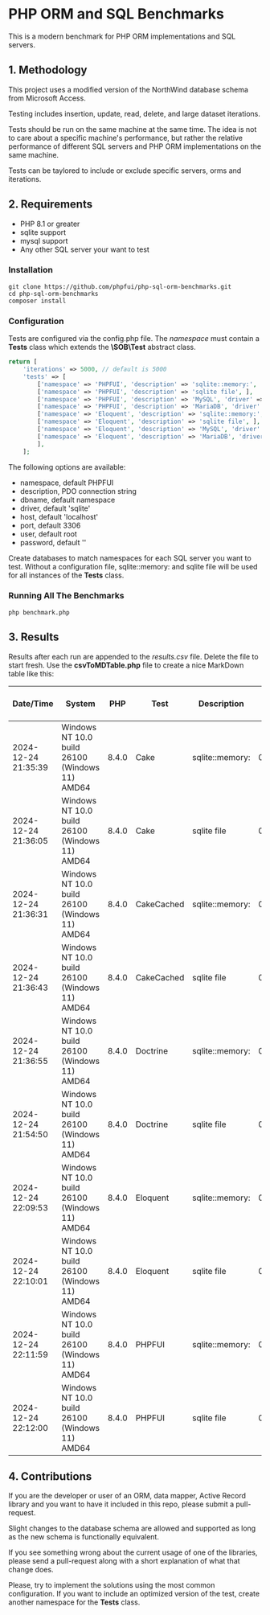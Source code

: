# PHP ORM and SQL Benchmarks
This is a modern benchmark for PHP ORM implementations and SQL servers.

## 1. Methodology
This project uses a modified version of the NorthWind database schema from Microsoft Access.

Testing includes insertion, update, read, delete, and large dataset iterations.

Tests should be run on the same machine at the same time. The idea is not to care about a specific machine's performance, but rather the relative performance of different SQL servers and PHP ORM implementations on the same machine.

Tests can be taylored to include or exclude specific servers, orms and iterations.

## 2. Requirements
* PHP 8.1 or greater
* sqlite support
* mysql support
* Any other SQL server your want to test

### Installation
```
git clone https://github.com/phpfui/php-sql-orm-benchmarks.git
cd php-sql-orm-benchmarks
composer install
```

### Configuration
Tests are configured via the config.php file.  The *namespace* must contain a **Tests** class which extends the **\SOB\Test** abstract class.

```php
return [
	'iterations' => 5000, // default is 5000
	'tests' => [
		['namespace' => 'PHPFUI', 'description' => 'sqlite::memory:', 'dbname' => ':memory:'],
		['namespace' => 'PHPFUI', 'description' => 'sqlite file', ],
		['namespace' => 'PHPFUI', 'description' => 'MySQL', 'driver' => 'mysql', ],
		['namespace' => 'PHPFUI', 'description' => 'MariaDB', 'driver' => 'mysql', 'port' => 3307,],
		['namespace' => 'Eloquent', 'description' => 'sqlite::memory:', 'dbname' => ':memory:'],
		['namespace' => 'Eloquent', 'description' => 'sqlite file', ],
		['namespace' => 'Eloquent', 'description' => 'MySQL', 'driver' => 'mysql', ],
		['namespace' => 'Eloquent', 'description' => 'MariaDB', 'driver' => 'mysql', 'port' => 3307,],
		],
	];
```

The following options are available:
* namespace, default PHPFUI
* description, PDO connection string
* dbname, default namespace
* driver, default 'sqlite'
* host, default 'localhost'
* port, default 3306
* user, default root
* password, default ''

Create databases to match namespaces for each SQL server you want to test. Without a configuration file, sqlite::memory: and sqlite file will be used for all instances of the **Tests** class.

### Running All The Benchmarks
```
php benchmark.php
```

## 3. Results
Results after each run are appended to the *results.csv* file. Delete the file to start fresh.  Use the **csvToMDTable.php** file to create a nice MarkDown table like this:

|Date/Time          |System                                        |PHP  |Test      |Description    |Init Time|Init Memory|Insert Time|Insert Memory|Read Time|Read Memory|Update Time|Update Memory|Update Test Time|Update Test Memory|Random Read Time|Random Read Memory|Delete Time|Delete Memory|Total Runtime Time|Total Runtime Memory|
|-------------------|----------------------------------------------|-----|----------|---------------|---------|-----------|-----------|-------------|---------|-----------|-----------|-------------|----------------|------------------|----------------|------------------|-----------|-------------|------------------|--------------------|
|2024-12-24 21:35:39|Windows NT 10.0 build 26100 (Windows 11) AMD64|8.4.0|Cake      |sqlite::memory:|0.3864072|     452528|  4.7987664|      7172760|2.8997750|   -3313816|  4.5564180|      4250608|       4.1355289|          -3258104|       0.3561980|            437344|  8.5663418|       895344|        25.6995629|             6642120|
|2024-12-24 21:36:05|Windows NT 10.0 build 26100 (Windows 11) AMD64|8.4.0|Cake      |sqlite file    |0.5649630|       3504|  5.7709075|     -3280824|3.9963206|    4389912|  4.4525825|     -3452632|       3.1223837|           4445088|       0.3350854|            437344|  7.9578252|       776864|        26.2001984|             3321672|
|2024-12-24 21:36:31|Windows NT 10.0 build 26100 (Windows 11) AMD64|8.4.0|CakeCached|sqlite::memory:|0.0122030|       4208|  2.9163795|        16920|1.6817722|        -80|  2.3998698|          -80|       1.3207647|               -80|       0.1484511|               -80|  3.7483831|          -80|        12.2278989|               23144|
|2024-12-24 21:36:43|Windows NT 10.0 build 26100 (Windows 11) AMD64|8.4.0|CakeCached|sqlite file    |0.4962930|       4264|  2.2587298|        16920|1.5141711|        -80|  2.4559431|          -80|       1.2716724|               -80|       0.1383385|               -80|  3.7262737|          -80|        11.8614954|               23200|
|2024-12-24 21:36:55|Windows NT 10.0 build 26100 (Windows 11) AMD64|8.4.0|Doctrine  |sqlite::memory:|0.0703101|    2842624|300.5623402|      6569608|0.0109360|       1000|505.3371687|        40496|       0.0117593|               -80|       0.0013659|               -80|269.0243543|    -10735344|     1,075.0183673|            -1279360|
|2024-12-24 21:54:50|Windows NT 10.0 build 26100 (Windows 11) AMD64|8.4.0|Doctrine  |sqlite file    |0.0079949|       6768|227.3766263|     12257616|0.0188366|        -80|462.4604857|        40712|       0.0086476|               -80|       0.0009674|               -80|213.0787087|    -11112456|       902.9523802|             1194816|
|2024-12-24 22:09:53|Windows NT 10.0 build 26100 (Windows 11) AMD64|8.4.0|Eloquent  |sqlite::memory:|0.6989101|    2295464|  1.2159845|      1666384|0.7744099|      99760|  2.1031329|        65936|       0.7071536|               -80|       0.0861693|               -80|  2.0346760|           80|         7.6205455|             4129880|
|2024-12-24 22:10:01|Windows NT 10.0 build 26100 (Windows 11) AMD64|8.4.0|Eloquent  |sqlite file    |0.4894172|       6200| 37.8267340|         1000|1.1614052|          0| 37.2059720|           80|       1.1111649|               -80|       0.1163515|               -80| 40.2058679|          400|       118.1170041|                9936|
|2024-12-24 22:11:59|Windows NT 10.0 build 26100 (Windows 11) AMD64|8.4.0|PHPFUI    |sqlite::memory:|0.0097072|      71680|  0.2245116|        99184|0.1674389|       -248|  0.4470442|          832|       0.1663797|              -992|       0.0166409|               -80|  0.3135178|          -80|         1.3453434|              172712|
|2024-12-24 22:12:00|Windows NT 10.0 build 26100 (Windows 11) AMD64|8.4.0|PHPFUI    |sqlite file    |0.4429463|       1336| 37.2659511|          608|0.5252738|       -248| 61.0093581|          832|       0.5912322|              -992|       0.0521919|               -80| 75.6630321|          -80|       175.5501097|                3792|

## 4. Contributions
If you are the developer or user of an ORM, data mapper, Active Record library and you want to have it included in this repo, please submit a pull-request.

Slight changes to the database schema are allowed and supported as long as the new schema is functionally equivalent.

If you see something wrong about the current usage of one of the libraries, please send a pull-request along with a short explanation of what that change does.

Please, try to implement the solutions using the most common configuration. If you want to include an optimized version of the test, create another namespace for the **Tests** class.
